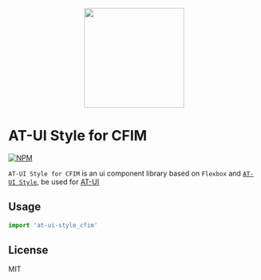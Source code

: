 <p align="center">
  <a href="https://at.aotu.io/">
    <img width="200" src="http://storage.360buyimg.com/mtd/home/logo-at1502718221686.svg">
  </a>
</p>

# AT-UI Style for CFIM

[![NPM][npm-version-image]][npm-version-url]

`AT-UI Style for CFIM` is an ui component library based on `Flexbox` and [`AT-UI Style`](https://github.com/AT-UI/at-ui-style), be used for [AT-UI](https://at.aotu.io/)

## Usage

```js
import 'at-ui-style_cfim'
```

## License

MIT


[npm-version-image]: https://img.shields.io/npm/v/at-ui-style.svg?style=flat-square
[npm-version-url]: https://www.npmjs.com/package/at-ui-style
